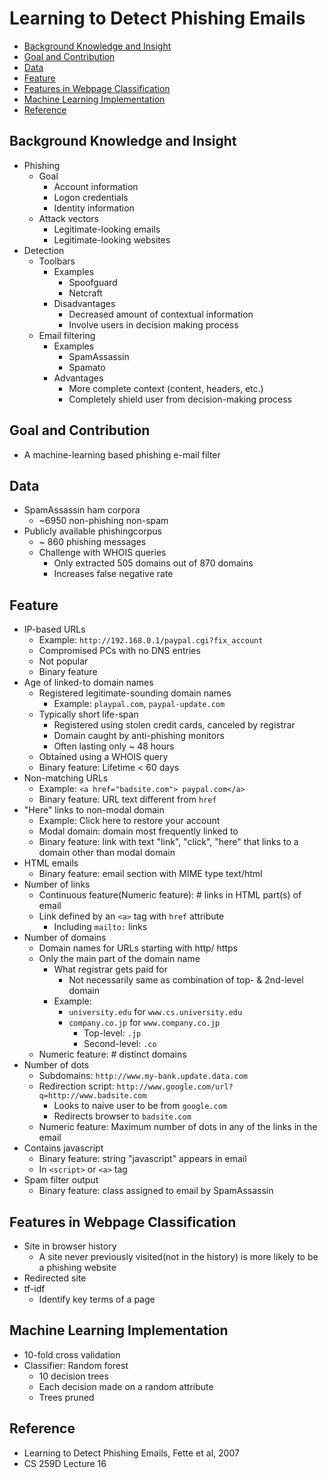 # Learning to Detect Phishing Emails

<!-- TOC -->

- [Background Knowledge and Insight](#background-knowledge-and-insight)
- [Goal and Contribution](#goal-and-contribution)
- [Data](#data)
- [Feature](#feature)
- [Features in Webpage Classification](#features-in-webpage-classification)
- [Machine Learning Implementation](#machine-learning-implementation)
- [Reference](#reference)

<!-- /TOC -->

## Background Knowledge and Insight

* Phishing
    * Goal
        * Account information
        * Logon credentials
        * Identity information
    * Attack vectors
        * Legitimate-looking emails
        * Legitimate-looking websites
* Detection
    * Toolbars
        * Examples
            * Spoofguard
            * Netcraft
        * Disadvantages
            * Decreased amount of contextual information
            * Involve users in decision making process
    * Email filtering
        * Examples
            * SpamAssassin
            * Spamato
        * Advantages
            * More complete context (content, headers, etc.)
            * Completely shield user from decision-making process

## Goal and Contribution

* A machine-learning based phishing e-mail filter

## Data

* SpamAssassin ham corpora
    * ~6950 non-phishing non-spam
* Publicly available phishingcorpus
    * ~ 860 phishing messages
    * Challenge with WHOIS queries
        * Only extracted 505 domains out of 870 domains
        * Increases false negative rate

## Feature

* IP-based URLs
    * Example: `http://192.168.0.1/paypal.cgi?fix_account`
    * Compromised PCs with no DNS entries
    * Not popular
    * Binary feature
* Age of linked-to domain names
    * Registered legitimate-sounding domain names
        * Example: `playpal.com`, `paypal-update.com`
    * Typically short life-span
        * Registered using stolen credit cards, canceled by registrar
        * Domain caught by anti-phishing monitors
        * Often lasting only ~ 48 hours
    * Obtained using a WHOIS query
    * Binary feature: Lifetime < 60 days
* Non-matching URLs
    * Example: `<a href="badsite.com"> paypal.com</a>`
    * Binary feature: URL text different from `href`
* "Here" links to non-modal domain
    * Example: Click here to restore your account
    * Modal domain: domain most frequently linked to
    * Binary feature: link with text "link", "click", "here" that links to a domain other than modal domain
* HTML emails
    * Binary feature: email section with MIME type text/html
* Number of links
    * Continuous feature(Numeric feature): # links in HTML part(s) of email
    * Link defined by an `<a>` tag with `href` attribute
        * Including `mailto:` links
* Number of domains
    * Domain names for URLs starting with http/ https
    * Only the main part of the domain name
        * What registrar gets paid for
            * Not necessarily same as combination of top- & 2nd-level domain
        * Example:
            * `university.edu` for `www.cs.university.edu`
            * `company.co.jp` for `www.company.co.jp`
                * Top-level: `.jp`
                * Second-level: `.co`
    * Numeric feature: # distinct domains
* Number of dots
    * Subdomains: `http://www.my-bank.update.data.com`
    * Redirection script: `http://www.google.com/url?q=http://www.badsite.com`
        * Looks to naive user to be from `google.com`
        * Redirects browser to `badsite.com`
    * Numeric feature: Maximum number of dots in any of the links in the email
* Contains javascript
    * Binary feature: string "javascript" appears in email
    * In `<script>` or `<a>` tag
* Spam filter output
    * Binary feature: class assigned to email by SpamAssassin

## Features in Webpage Classification

* Site in browser history
    * A site never previously visited(not in the history) is more likely to be a phishing website
* Redirected site
* tf-idf
    * Identify key terms of a page

## Machine Learning Implementation

* 10-fold cross validation
* Classifier: Random forest
    * 10 decision trees
    * Each decision made on a random attribute
    * Trees pruned

## Reference

* Learning to Detect Phishing Emails, Fette et al, 2007
* CS 259D Lecture 16

